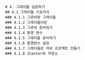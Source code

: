 
    # 4. 그레이들 입문하기
    ## 4.1 그레이들 기초지식
    ### 4.1.1 그루비와 그레이들
    ### 4.1.2 그레이들이란
    ### 4.1.3 그루비 준비하기
    ### 4.1.4 환경 변수 
    ### 4.1.5 그레이들 준비하기
    ### 4.1.6 환경변수 설정
    ### 4.1.7 그레이들로 자바 프로젝트 만들기
    ### 4.1.8 JCenter와 저장소

